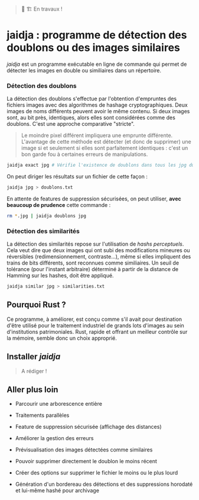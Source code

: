 

> 🚧 🏗️ En travaux !

# jaidja : programme de détection des doublons ou des images similaires

*jaidja* est un programme exécutable en ligne de commande qui permet de détecter les images en double ou similiaires dans un répertoire.

### Détection des doublons

La détection des doublons s'effectue par l'obtention d'empruntes des fichiers images avec des algorithmes de hashage cryptographiques. Deux images de noms différents peuvent avoir le même contenu. Si deux images sont, au bit près, identiques, alors elles sont considérées comme des doublons. C'est une approche comparative "stricte". 

> Le moindre pixel différent impliquera une emprunte différente. L'avantage de cette méthode est détecter (et donc de supprimer) une image si et seulement si elles sont parfaitement identiques : c'est un bon garde fou à certaines erreurs de manipulations.

```bash
jaidja exact jpg # Vérifie l'existence de doublons dans tous les jpg du dossier
```

On peut diriger les résultats sur un fichier de cette façon :

```bash
jaidja jpg > doublons.txt
```

En attente de features de suppression sécurisées, on peut utiliser, **avec beaucoup de prudence** cette commande :

```bash
rm *.jpg | jaidja doublons jpg
```

### Détection des similarités

La détection des similarités repose sur l'utilisation de *hashs perceptuels*. Cela veut dire que deux images qui ont subi des modifications mineures ou réversibles (redimensionnement, contraste...), même si elles impliquent des trains de bits différents, sont reconnues comme similiaires. Un seuil de tolérance (pour l'instant arbitraire) déterminé à partir de la distance de Hamming sur les hashes, doit être appliqué.

```bash
jaidja similar jpg > similarities.txt
```

## Pourquoi Rust ?

Ce programme, à améliorer, est conçu comme s'il avait pour destination d'être utilisé pour le traitement industriel de grands lots d'images au sein d'institutions patrimoniales. Rust, rapide et offrant un meilleur contrôle sur la mémoire, semble donc un choix approprié. 

## Installer *jaidja*

> A rédiger !

## Aller plus loin

- Parcourir une arborescence entière

- Traitements parallèles

- Feature de suppression sécurisée (affichage des distances)

- Améliorer la gestion des erreurs

- Prévisualisation des images détectées comme similaires

- Pouvoir supprimer directement le doublon le moins récent

- Créer des options sur supprimer le fichier le moins ou le plus lourd

- Génération d'un bordereau des détections et des suppressions horodaté et lui-même hashé pour archivage
